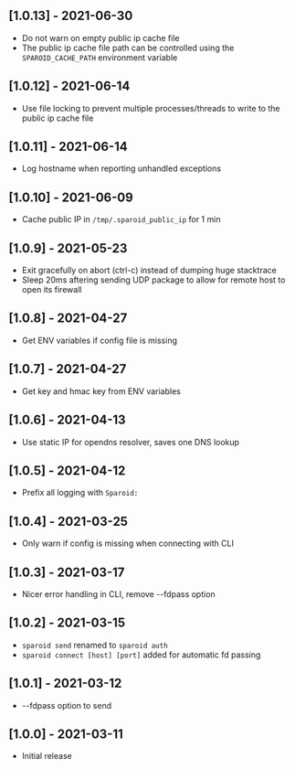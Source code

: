 ## [1.0.13] - 2021-06-30

- Do not warn on empty public ip cache file
- The public ip cache file path can be controlled using the `SPAROID_CACHE_PATH` environment variable

## [1.0.12] - 2021-06-14

- Use file locking to prevent multiple processes/threads to write to the public ip cache file

## [1.0.11] - 2021-06-14

- Log hostname when reporting unhandled exceptions

## [1.0.10] - 2021-06-09

- Cache public IP in `/tmp/.sparoid_public_ip` for 1 min

## [1.0.9] - 2021-05-23

- Exit gracefully on abort (ctrl-c) instead of dumping huge stacktrace
- Sleep 20ms aftering sending UDP package to allow for remote host to open its firewall

## [1.0.8] - 2021-04-27

- Get ENV variables if config file is missing

## [1.0.7] - 2021-04-27

- Get key and hmac key from ENV variables

## [1.0.6] - 2021-04-13

- Use static IP for opendns resolver, saves one DNS lookup

## [1.0.5] - 2021-04-12

- Prefix all logging with `Sparoid: `

## [1.0.4] - 2021-03-25

- Only warn if config is missing when connecting with CLI

## [1.0.3] - 2021-03-17

- Nicer error handling in CLI, remove --fdpass option

## [1.0.2] - 2021-03-15

- `sparoid send` renamed to `sparoid auth`
- `sparoid connect [host] [port]` added for automatic fd passing

## [1.0.1] - 2021-03-12

- --fdpass option to send

## [1.0.0] - 2021-03-11

- Initial release
